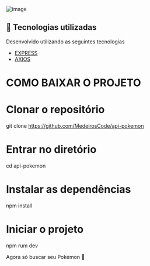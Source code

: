 ![image](https://user-images.githubusercontent.com/90536013/196843437-a36d0332-83d4-46c1-8bd7-d1627c1cc9eb.png)

## 🚀 Tecnologias utilizadas

Desenvolvido utilizando as seguintes tecnologias

- [EXPRESS](https://www.npmjs.com/package/express)
- [AXIOS](https://axios-http.com/ptbr/docs/intro)

# COMO BAIXAR O PROJETO

# Clonar o repositório
 git clone https://github.com/MedeirosCode/api-pokemon

 # Entrar no diretório
   cd api-pokemon

 # Instalar as dependências
   npm install
  
 # Iniciar o projeto
   npm rum dev 
   
 Agora só buscar seu Pokémon 🙂
